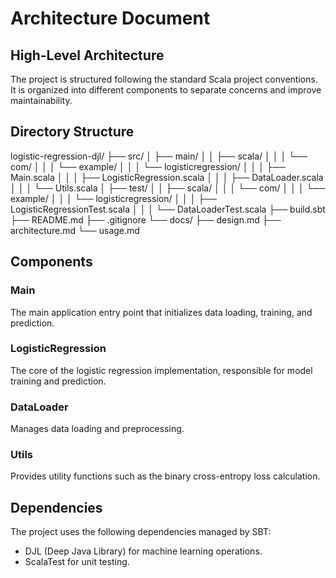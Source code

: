# Architecture Document

## High-Level Architecture
The project is structured following the standard Scala project conventions. It is organized into different components to separate concerns and improve maintainability.

## Directory Structure
logistic-regression-djl/
├── src/
│   ├── main/
│   │   ├── scala/
│   │   │   └── com/
│   │   │       └── example/
│   │   │           └── logisticregression/
│   │   │               ├── Main.scala
│   │   │               ├── LogisticRegression.scala
│   │   │               ├── DataLoader.scala
│   │   │               └── Utils.scala
│   ├── test/
│   │   ├── scala/
│   │   │   └── com/
│   │   │       └── example/
│   │   │           └── logisticregression/
│   │   │               ├── LogisticRegressionTest.scala
│   │   │               └── DataLoaderTest.scala
├── build.sbt
├── README.md
├── .gitignore
└── docs/
    ├── design.md
    ├── architecture.md
    └── usage.md


## Components

### Main
The main application entry point that initializes data loading, training, and prediction.

### LogisticRegression
The core of the logistic regression implementation, responsible for model training and prediction.

### DataLoader
Manages data loading and preprocessing.

### Utils
Provides utility functions such as the binary cross-entropy loss calculation.

## Dependencies
The project uses the following dependencies managed by SBT:
- DJL (Deep Java Library) for machine learning operations.
- ScalaTest for unit testing.

